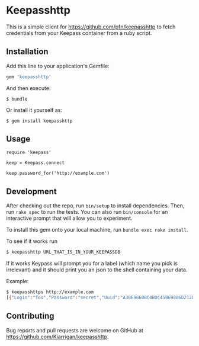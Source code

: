 # Keepasshttp

This is a simple client for https://github.com/pfn/keepasshttp to fetch credentials from your Keepass container from a ruby script.

## Installation

Add this line to your application's Gemfile:

```ruby
gem 'keepasshttp'
```

And then execute:

    $ bundle

Or install it yourself as:

    $ gem install keepasshttp

## Usage

```
require 'keepass'

keep = Keepass.connect

keep.password_for('http://example.com')
```

## Development

After checking out the repo, run `bin/setup` to install dependencies. Then, run `rake spec` to run the tests. You can also run `bin/console` for an interactive prompt that will allow you to experiment.

To install this gem onto your local machine, run `bundle exec rake install`.

To see if it works run

```bash
$ keepasshttp URL_THAT_IS_IN_YOUR_KEEPASSDB
```

If it works Keypass will prompt you for a label (which name you pick is irrelevant) and it should print you an json to the shell containing your data.

Example:

```bash
$ keepasshttps http://example.com
[{"Login":"foo","Password":"secret","Uuid":"A3BE9660BC4BDC45B69806D212D933B4","Name":"example.com"}]
```

## Contributing

Bug reports and pull requests are welcome on GitHub at https://github.com/Kjarrigan/keepasshttp.
